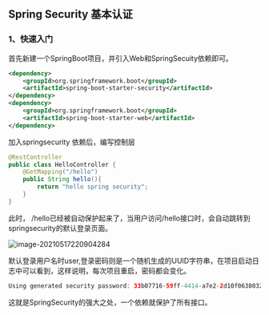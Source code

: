 ## Spring Security 基本认证

### 1、快速入门

首先新建一个SpringBoot项目，并引入Web和SpringSecuity依赖即可。

```xml
<dependency>
    <groupId>org.springframework.boot</groupId>
    <artifactId>spring-boot-starter-security</artifactId>
</dependency>
<dependency>
    <groupId>org.springframework.boot</groupId>
    <artifactId>spring-boot-starter-web</artifactId>
</dependency>
```

加入springsecurity 依赖后，编写控制层

```java
@RestController
public class HelloController {
    @GetMapping("/hello")
    public String hello(){
        return "hello spring security";
    }
}
```

此时， /hello已经被自动保护起来了，当用户访问/hello接口时，会自动跳转到springsecurity的默认登录页面。

![image-20210517220904284](https://cdn.jsdelivr.net/gh/YangZhiqiang98/ImageBed/image-20210517220904284.png)

默认登录用户名时user,登录密码则是一个随机生成的UUID字符串，在项目启动日志中可以看到，这样说明，每次项目重启，密码都会变化。

```java
Using generated security password: 33b07716-59ff-4414-a7e2-2d10f0638032
```

这就是SpringSecurity的强大之处，一个依赖就保护了所有接口。

